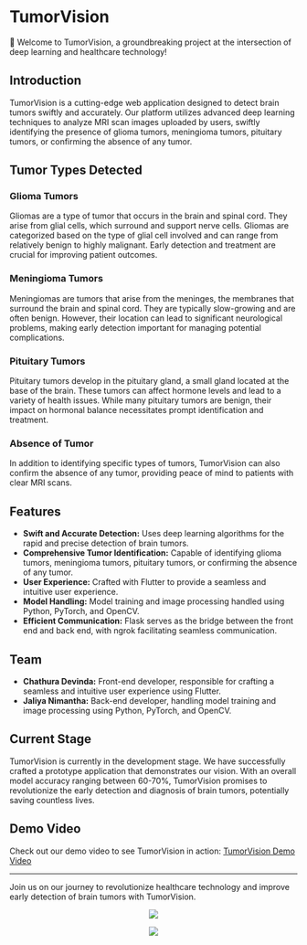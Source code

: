 # TumorVision

🧠 Welcome to TumorVision, a groundbreaking project at the intersection of deep learning and healthcare technology!

## Introduction

TumorVision is a cutting-edge web application designed to detect brain tumors swiftly and accurately. Our platform utilizes advanced deep learning techniques to analyze MRI scan images uploaded by users, swiftly identifying the presence of glioma tumors, meningioma tumors, pituitary tumors, or confirming the absence of any tumor.

## Tumor Types Detected

### Glioma Tumors
Gliomas are a type of tumor that occurs in the brain and spinal cord. They arise from glial cells, which surround and support nerve cells. Gliomas are categorized based on the type of glial cell involved and can range from relatively benign to highly malignant. Early detection and treatment are crucial for improving patient outcomes.

### Meningioma Tumors
Meningiomas are tumors that arise from the meninges, the membranes that surround the brain and spinal cord. They are typically slow-growing and are often benign. However, their location can lead to significant neurological problems, making early detection important for managing potential complications.

### Pituitary Tumors
Pituitary tumors develop in the pituitary gland, a small gland located at the base of the brain. These tumors can affect hormone levels and lead to a variety of health issues. While many pituitary tumors are benign, their impact on hormonal balance necessitates prompt identification and treatment.

### Absence of Tumor
In addition to identifying specific types of tumors, TumorVision can also confirm the absence of any tumor, providing peace of mind to patients with clear MRI scans.

## Features

- **Swift and Accurate Detection:** Uses deep learning algorithms for the rapid and precise detection of brain tumors.
- **Comprehensive Tumor Identification:** Capable of identifying glioma tumors, meningioma tumors, pituitary tumors, or confirming the absence of any tumor.
- **User Experience:** Crafted with Flutter to provide a seamless and intuitive user experience.
- **Model Handling:** Model training and image processing handled using Python, PyTorch, and OpenCV.
- **Efficient Communication:** Flask serves as the bridge between the front end and back end, with ngrok facilitating seamless communication.

## Team

- **Chathura Devinda:** Front-end developer, responsible for crafting a seamless and intuitive user experience using Flutter.
- **Jaliya Nimantha:** Back-end developer, handling model training and image processing using Python, PyTorch, and OpenCV.

## Current Stage

TumorVision is currently in the development stage. We have successfully crafted a prototype application that demonstrates our vision. With an overall model accuracy ranging between 60-70%, TumorVision promises to revolutionize the early detection and diagnosis of brain tumors, potentially saving countless lives.

## Demo Video

Check out our demo video to see TumorVision in action: [TumorVision Demo Video]([https://example.com/demo-video](https://www.linkedin.com/posts/jaliya-nimantha-8924b7219_tumorvision-healthtech-deeplearning-activity-7186617881105707008-XiKV?utm_source=share&utm_medium=member_desktop))

---

Join us on our journey to revolutionize healthcare technology and improve early detection of brain tumors with TumorVision.
<p align="center">
  <img src="https://github.com/jaliyanimanthako/TumorVision/assets/161110418/dd668d64-81f2-4e97-897e-049a40cbb29e" >
</p>

<p align="center">
  <img src="https://github.com/jaliyanimanthako/TumorVision/assets/161110418/c5a81a08-1700-48fe-b96c-4724488a1670" >
</p>

